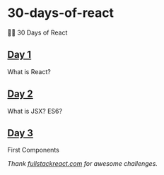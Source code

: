 # 30-days-of-react

🌲🚀 30 Days of React

## [Day 1](https://github.com/cuongw/30-days-of-react/tree/master/day1)

What is React?

## [Day 2](https://github.com/cuongw/30-days-of-react/tree/master/day2)

What is JSX? ES6?

## [Day 3](https://github.com/cuongw/30-days-of-react/tree/master/day3)

First Components

*Thank [fullstackreact.com](https://www.fullstackreact.com/30-days-of-react/) for awesome challenges.*
